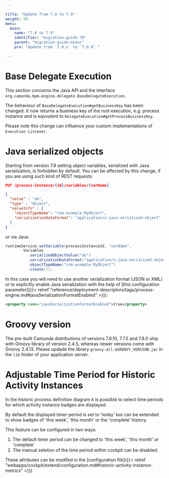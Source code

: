 ```yaml
---

title: "Update from 7.8 to 7.9"
weight: 50
menu:
  main:
    name: "7.8 to 7.9"
    identifier: "migration-guide-78"
    parent: "migration-guide-minor"
    pre: "Update from `7.8.x` to `7.9.0`."

---
```


<!-- TODO :  -->

# Base Delegate Execution

This section concerns the Java API and the interface `org.camunda.bpm.engine.delegate.BaseDelegateExecution`.

The behaviour of `BaseDelegateExecution#getBusinessKey` has been changed. It now returns a business key of the root execution, e.g. process instance and is equvalent to `DelegateExecution#getProcessBusinessKey`. 

Please note this change can influence your custom implementations of `Execution Listener`.

# Java serialized objects

Starting from version 7.9 setting object variables, serialized with Java serialization, is forbidden by default. You can be affected by this change, if you are using such kind of REST requests:

```json
PUT /process-instance/{id}/variables/{varName}

{
  "value" : "ab",
  "type" : "Object",
  "valueInfo" : {
    "objectTypeName": "com.example.MyObject",
    "serializationDataFormat": "application/x-java-serialized-object"
  }
}
``` 

or via Java:

```java
runtimeService.setVariable(processInstanceId, "varName",
        Variables
          .serializedObjectValue("ab")
          .serializationDataFormat("application/x-java-serialized-object")
          .objectTypeName("com.example.MyObject")
          .create());
```
In this case you will need to use another serialization format (JSON or XML) or to explicitly enable Java serialization with the help of [this configuration parameter]({{< relref "reference/deployment-descriptors/tags/process-engine.md#javaSerializationFormatEnabled" >}}):

```xml
<property name="javaSerializationFormatEnabled">true</property>
```

# Groovy version

The pre-built Camunda distributions of versions 7.6.10, 7.7.5 and 7.8.0 ship with Groovy library of version 2.4.5, whereas newer versions come with Groovy 2.4.13. 
Please updade the library `groovy-all-$GROOVY_VERSION.jar` in the `lib` folder of your application server.


# Adjustable Time Period for Historic Activity Instances   

In the historic process definition diagram it is possible to select time periods for which activity instance badges are displayed.

By default the displayed timer period is set to 'today' but can be extended to show badges of 'this week', 'this month' or the 'complete' history.   

This feature can be configured in two ways:

1. The default timer period can be changed to 'this week', 'this month' or 'complete'
2. The manual seletion of the time period within cockpit can be disabled.   

These attributes can be modifed in the [configuration file]({{< relref "webapps/cockpit/extend/configuration.md#historic-activity-instance-metrics" >}})
   
